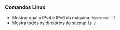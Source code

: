 ### Comandos Linux


* Mostrar qual o IPv4 e IPv6 da máquina: ```hostname -I```
* Mostra todos os diretórios do sitema: ```ls /```